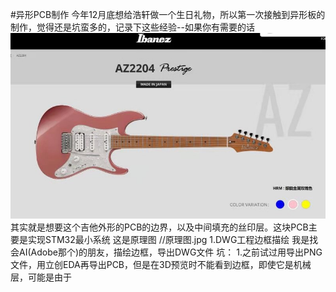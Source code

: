 #异形PCB制作
今年12月底想给浩轩做一个生日礼物，所以第一次接触到异形板的制作，觉得还是坑蛮多的，记录下这些经验--如果你有需要的话
![avatar](1.jpg)
其实就是想要这个吉他外形的PCB的边界，以及中间填充的丝印层。这块PCB主要是实现STM32最小系统
这是原理图
//原理图.jpg
1.DWG工程边框描绘
我是找会AI(Adobe那个)的朋友，描绘边框，导出DWG文件
坑：
1.之前试过用导出PNG文件，用立创EDA再导出PCB，但是在3D预览时不能看到边框，即使它是机械层，可能是由于

